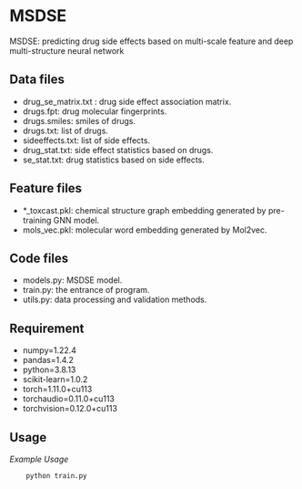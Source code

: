 # MSDSE
MSDSE: predicting drug side effects based on multi-scale feature and deep multi-structure neural network
## Data files
- drug_se_matrix.txt : drug side effect association matrix.
- drugs.fpt: drug molecular fingerprints.
- drugs.smiles: smiles of drugs.
- drugs.txt: list of drugs.
- sideeffects.txt: list of side effects.
- drug_stat.txt: side effect statistics based on drugs.
- se_stat.txt: drug statistics based on side effects.
## Feature files
- *_toxcast.pkl: chemical structure graph embedding generated by pre-training GNN model.
- mols_vec.pkl: molecular word embedding generated by Mol2vec.
## Code files
- models.py: MSDSE model.
- train.py: the entrance of program.
- utils.py: data processing and validation methods.
## Requirement
- numpy=1.22.4
- pandas=1.4.2
- python=3.8.13
- scikit-learn=1.0.2
- torch=1.11.0+cu113
- torchaudio=0.11.0+cu113
- torchvision=0.12.0+cu113  
## Usage
*Example Usage*
```
    python train.py
